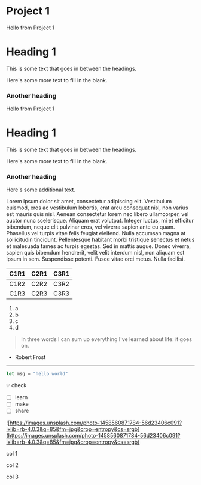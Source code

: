 # Project 1

Hello from Project 1

# Heading 1

This is some text that goes in between the headings.

Here's some more text to fill in the blank.

### Another heading

Hello from Project 1

# Heading 1

This is some text that goes in between the headings.

Here's some more text to fill in the blank.

### Another heading

Here's some additional text.

Lorem ipsum dolor sit amet, consectetur adipiscing elit. Vestibulum euismod, eros ac vestibulum lobortis, erat arcu consequat nisl, non varius est mauris quis nisl. Aenean consectetur lorem nec libero ullamcorper, vel auctor nunc scelerisque. Aliquam erat volutpat. Integer luctus, mi et efficitur bibendum, neque elit pulvinar eros, vel viverra sapien ante eu quam. Phasellus vel turpis vitae felis feugiat eleifend. Nulla accumsan magna at sollicitudin tincidunt. Pellentesque habitant morbi tristique senectus et netus et malesuada fames ac turpis egestas. Sed in mattis augue. Donec viverra, sapien quis bibendum hendrerit, velit velit interdum nisl, non aliquam est ipsum in sem. Suspendisse potenti. Fusce vitae orci metus. Nulla facilisi.

| C1R1 | C2R1 | C3R1 |
| --- | --- | --- |
| C1R2 | C2R2 | C3R2 |
| C1R3 | C2R3 | C3R3 |
1. a
2. b
3. c
4. d

> In three words I can sum up everything I've learned about life: it goes on.
- Robert Frost
> 

---

```jsx
let msg = "hello world"
```

<aside>
💡 check

</aside>

- [ ]  learn
- [ ]  make
- [ ]  share

![https://images.unsplash.com/photo-1458560871784-56d23406c091?ixlib=rb-4.0.3&q=85&fm=jpg&crop=entropy&cs=srgb](https://images.unsplash.com/photo-1458560871784-56d23406c091?ixlib=rb-4.0.3&q=85&fm=jpg&crop=entropy&cs=srgb)

col 1

col 2

col 3
